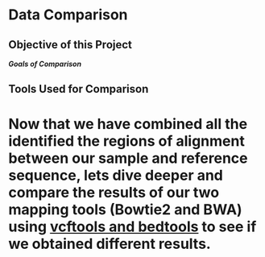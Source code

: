 # Data Comparison

## Objective of this Project
***Goals of Comparison***
## Tools Used for Comparison


# Now that we have combined all the identified the regions of alignment between our sample and reference sequence, lets dive deeper and compare the results of our two mapping tools (Bowtie2 and BWA) using [vcftools and bedtools](https://github.com/rszymkiewicz/Comparison_of_Mappers/blob/master/12_Comparison_vcftools_bedtools.md) to see if we obtained different results.  
